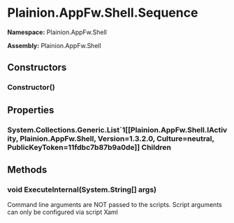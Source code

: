 
# Plainion.AppFw.Shell.Sequence

**Namespace:** Plainion.AppFw.Shell

**Assembly:** Plainion.AppFw.Shell


## Constructors

### Constructor()


## Properties

### System.Collections.Generic.List`1[[Plainion.AppFw.Shell.IActivity, Plainion.AppFw.Shell, Version=1.3.2.0, Culture=neutral, PublicKeyToken=11fdbc7b87b9a0de]] Children


## Methods

### void ExecuteInternal(System.String[] args)

Command line arguments are NOT passed to the scripts. Script arguments can only be configured via script Xaml
